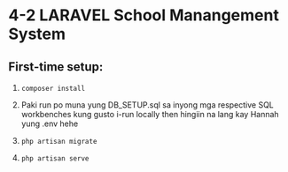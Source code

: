# 4-2 LARAVEL School Manangement System


## First-time setup:
1. `composer install`
1. Paki run po muna yung DB_SETUP.sql sa inyong mga respective SQL workbenches kung gusto i-run locally
    then hingiin na lang kay Hannah yung .env hehe

1. `php artisan migrate`

1. `php artisan serve`
